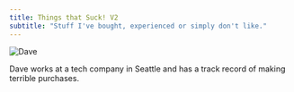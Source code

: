 ```yaml
---
title: Things that Suck! V2
subtitle: "Stuff I've bought, experienced or simply don't like."
---
```

![Dave](/img/dave.jpg)

Dave works at a tech company in Seattle and has a track record of making terrible purchases.
